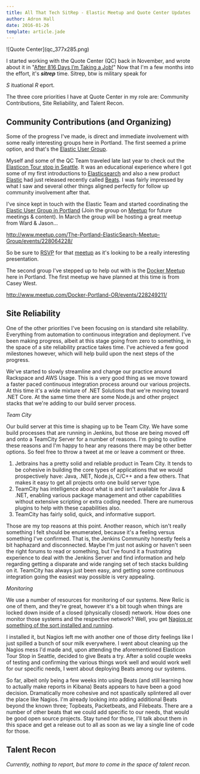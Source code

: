 ```yaml
---
title: All That Tech SitRep - Elastic Meetup and Quote Center Updates
author: Adron Hall
date: 2016-01-26
template: article.jade
---
```

<div class="image float-right">
    ![Quote Center](qc_377x285.png)
</div>

I started working with the Quote Center (QC) back in November, and wrote about it in "[After 816 Days I’m Taking a Job!](http://compositecode.com/2015/10/31/after-816-days/)" Now that I'm a few months into the effort, it's ***sitrep*** time. Sitrep, btw is military speak for

*S* ituational *R* eport.

The three core priorities I have at Quote Center in my role are: Community Contributions, Site Reliability, and Talent Recon.

## Community Contributions (and Organizing)

Some of the progress I've made, is direct and immediate involvement with some really interesting groups here in Portland. The first seemed a prime option, and that's the [Elastic User Group](http://www.meetup.com/The-Portland-ElasticSearch-Meetup-Group/).

<span class="more"></span>

Myself and some of the QC Team traveled late last year to check out the [Elasticon Tour stop in Seattle](http://compositecode.com/2015/12/03/elasticon-tour-2015-in-seattle/). It was an educational experience where I got some of my first introductions to [Elasticsearch](https://www.elastic.co/products/elasticsearch) and also a new product [Elastic](https://www.elastic.co/) had just released recently called [Beats](https://www.elastic.co/products/beats). I was fairly impressed by what I saw and several other things aligned perfectly for follow up community involvement after that.

I've since kept in touch with the Elastic Team and started coordinating the [Elastic User Group in Portland](http://www.meetup.com/The-Portland-ElasticSearch-Meetup-Group/) (Join the group on [Meetup](http://www.meetup.com/The-Portland-ElasticSearch-Meetup-Group/) for future meetings &amp; content). In March the group will be hosting a great meetup from Ward &amp; Jason...

http://www.meetup.com/The-Portland-ElasticSearch-Meetup-Group/events/228064228/

So be sure to <a href="http://www.meetup.com/The-Portland-ElasticSearch-Meetup-Group/events/228064228/" target="_blank">RSVP</a> for that <a href="http://www.meetup.com/The-Portland-ElasticSearch-Meetup-Group/events/228064228/" target="_blank">meetup</a> as it's looking to be a really interesting presentation.

The second group I've stepped up to help out with is the <a href="http://www.meetup.com/Docker-Portland-OR/" target="_blank">Docker Meetup</a> here in Portland. The first meetup we have planned at this time is from Casey West.

http://www.meetup.com/Docker-Portland-OR/events/228249211/

## Site Reliability

One of the other priorities I've been focusing on is standard site reliability. Everything from automation to continuous integration and deployment. I've been making progress, albeit at this stage going from zero to something, in the space of a site reliability practice takes time. I've achieved a few good milestones however, which will help build upon the next steps of the progress.

We've started to slowly streamline and change our practice around Rackspace and AWS Usage. This is a very good thing as we move toward a faster paced continuous integration process around our various projects. At this time it's a wide mixture of .NET Solutions that we're moving toward .NET Core. At the same time there are some Node.js and other project stacks that we're adding to our build server process.

*Team City*

Our build server at this time is shaping up to be Team City. We have some build processes that are running in Jenkins, but those are being moved off and onto a TeamCity Server for a number of reasons. I'm going to outline these reasons and I'm happy to hear any reasons there may be other better options. So feel free to throw a tweet at me or leave a comment or three.

<ol>
	<li>Jetbrains has a pretty solid and reliable product in Team City. It tends to be cohesive in building the core types of applications that we would prospectively have: Java, .NET, Node.js, C/C++ and a few others. That makes it easy to get all projects onto one build server type.</li>
	<li>TeamCity has intelligence about what is and isn't available for Java &amp; .NET, enabling various package management and other capabilities without extensive scripting or extra coding needed. There are numerous plugins to help with these capabilities also.</li>
	<li>TeamCity has fairly solid, quick, and informative support.</li>
</ol>

Those are my top reasons at this point. Another reason, which isn't really something I felt should be enumerated, because it's a feeling versus something I've confirmed. That is, the Jenkins Community honestly feels a bit haphazard and disconnected. Maybe I'm just not asking or haven't seen the right forums to read or something, but I've found it a frustrating experience to deal with the Jenkins Server and find information and help regarding getting a disparate and wide ranging set of tech stacks building on it. TeamCity has always just been easy, and getting some continuous integration going the easiest way possible is very appealing.

*Monitoring*

We use a number of resources for monitoring of our systems. New Relic is one of them, and they're great, however it's a bit tough when things are locked down inside of a closed (physically closed) network. How does one monitor those systems and the respective network? Well, you get <a href="http://compositecode.com/2015/11/25/nagios-and-ubuntu-64-bit-14-04-lts-setup-configuration/">Nagios or something of the sort installed and running</a>.

I installed it, but Nagios left me with another one of those dirty feelings like I just spilled a bunch of sour milk everywhere. I went about cleaning up the Nagios mess I'd made and, upon attending the aforementioned Elasticon Tour Stop in Seattle, decided to give Beats a try. After a solid couple weeks of testing and confirming the various things work well and would work well for our specific needs, I went about deploying Beats among our systems.

So far, albeit only being a few weeks into using Beats (and still learning how to actually make reports in Kibana) Beats appears to have been a good decision. Dramatically more cohesive and not spastically splintered all over the place like Nagios. I'm already looking into adding additional Beats beyond the known three; Topbeats, Packetbeats, and Filebeats. There are a number of other beats that we could add specific to our needs, that would be good open source projects. Stay tuned for those, I'll talk about them in this space and get a release out to all as soon as we lay a single line of code for those.

## Talent Recon

*Currently, nothing to report, but more to come in the space of talent recon.*
